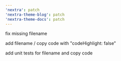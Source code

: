 ```yaml
---
'nextra': patch
'nextra-theme-blog': patch
'nextra-theme-docs': patch
---
```


fix missing filename

add filename / copy code with "codeHighlight: false"

add unit tests for filename and copy code
